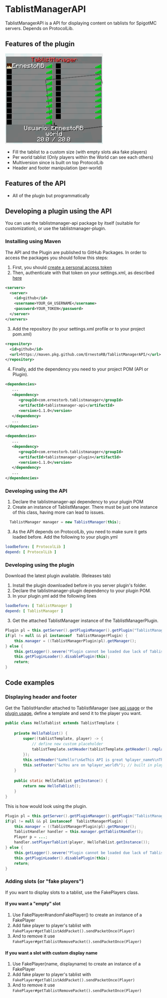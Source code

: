 # TablistManagerAPI

TablistManagerAPI is a API for displaying content on tablists for SpigotMC servers. Depends on ProtocolLib.

## Features of the plugin

![plugin example](example.png)

* Fill the tablist to a custom size (with empty slots aka fake players)
* Per world tablist (Only players within the World can see each others)
* Multiversion since is built on top ProtocolLib
* Header and footer manipulation (per-world)

## Features of the API

- All of the plugin but programmatically

## Developing a plugin using the API

You can use the tablistmanager-api package by itself (suitable for customization), or use the tablistmanager-plugin.

### Installing using Maven
The API and the Plugin are published to GitHub Packages. In order to access the packages you should follow this steps:

1. First, you should [create a personal access token](https://docs.github.com/es/authentication/keeping-your-account-and-data-secure/creating-a-personal-access-token) 
2. Then, authenticate with that token on your settings.xml, as described [here](https://docs.github.com/es/packages/working-with-a-github-packages-registry/working-with-the-apache-maven-registry#authenticating-to-github-packages)
```xml
<servers>
  <server>
    <id>github</id>
    <username>YOUR_GH_USERNAME</username>
    <password>YOUR_TOKEN</password>
  </server>
</servers>
```
3. Add the repository (to your settings.xml profile or to your project pom.xml)
```xml
<repository>
  <id>github</id>
  <url>https://maven.pkg.github.com/ErnestoRB/TablistManagerAPI/</url>
</repository>
```
4. Finally, add the dependency you need to your project POM (API or Plugin).

```xml
<dependencies>
   ...
   <dependency>
      <groupId>com.ernestorb.tablistmanager</groupId>
      <artifactId>tablistmanager-api</artifactId>
      <version>1.1.0</version>
   </dependency>
   ...
</dependencies>
```

```xml
<dependencies>
   ...
   <dependency>
      <groupId>com.ernestorb.tablistmanager</groupId>
      <artifactId>tablistmanager-plugin</artifactId>
      <version>1.1.0</version>
   </dependency>
   ...
</dependencies>
```

### Developing using the API
1. Declare the tablistmanager-api dependency to your plugin POM
2. Create an instance of TablistManager. There must be just one instance of this class, having more can lead to issues.
```java
  TablistManager manager = new TablistManager(this);
```
3. As the API depends on ProtocolLib, you need to make sure it gets loaded before. Add the following to your plugin.yml
```yaml
loadbefore: [ ProtocolLib ]
depend: [ ProtocolLib ]
```

### Developing using the plugin
Download the latest plugin available. (Releases tab)

1. Install the plugin downloaded before in you server plugin's folder.
2. Declare the tablistmanager-plugin dependency to your plugin POM.
3. In your plugin.yml add the following lines
```yaml
loadbefore: [ TablistManager ]
depend: [ TablistManager ]
```
3. Get the attached TablistManager instance of the TablistManagerPlugin.
```java
Plugin pl = this.getServer().getPluginManager().getPlugin("TablistManager");
if(pl != null && pl instanceof  TablistManagerPlugin) {
    this.manager = ((TablistManagerPlugin)pl).getManager();
} else {
    this.getLogger().severe("Plugin cannot be loaded due lack of TablistManager plugin");
    this.getPluginLoader().disablePlugin(this);
    return;
}
```

## Code examples

### Displaying header and footer
Get the TablistHandler attached to TablistManager (see [api usage](#developing-using-the-api) or the [plugin usage](#developing-using-the-plugin), define a template and send it to the player you want.

```java
public class HelloTablist extends TablistTemplate {

    private HelloTablist() {
        super((tablistTemplate, player) -> {
            // define new custom placeholder
            tablistTemplate.setHeader(tablistTemplate.getHeader().replaceAll("%new_placeholder%", player.getGameMode().toString()));
        });
        this.setHeader("&aHello!\n&eThis API is great %player_name%\nThis is my %new_placeholder% (gamemode)");
        this.setFooter("&cYou are on %player_world%"); // built in player placeholders
    }

    public static HelloTablist getInstance() {
        return new HelloTablist();
    }
}
```

This is how would look using the plugin.

```java
Plugin pl = this.getServer().getPluginManager().getPlugin("TablistManager");
if(pl != null && pl instanceof  TablistManagerPlugin) {
    this.manager = ((TablistManagerPlugin)pl).getManager();
    TablistHandler handler = this.manager.getTablistHandler();
    Player p = ...;
    handler.setPlayerTablist(player, HelloTablist.getInstance());
} else {
    this.getLogger().severe("Plugin cannot be loaded due lack of TablistManager plugin");
    this.getPluginLoader().disablePlugin(this);
    return;
}
```

### Adding slots (or "fake players")
If you want to display slots to a tablist, use the FakePlayers class.

#### If you want a "empty" slot
1. Use FakePlayer#randomFakePlayer() to create an instance of a FakePlayer
2. Add fake player to player's tablist with `FakePlayer#getTablistAddPacket().sendPacketOnce(Player)`
3. And to remove it use `FakePlayer#getTablistRemovePacket().sendPacketOnce(Player)`
#### If you want a slot with custom display name
1. Use FakePlayer(name, displayname) to create an instance of a FakePlayer
2. Add fake player to player's tablist with `FakePlayer#getTablistAddPacket().sendPacketOnce(Player)`
3. And to remove it use `FakePlayer#getTablistRemovePacket().sendPacketOnce(Player)`
